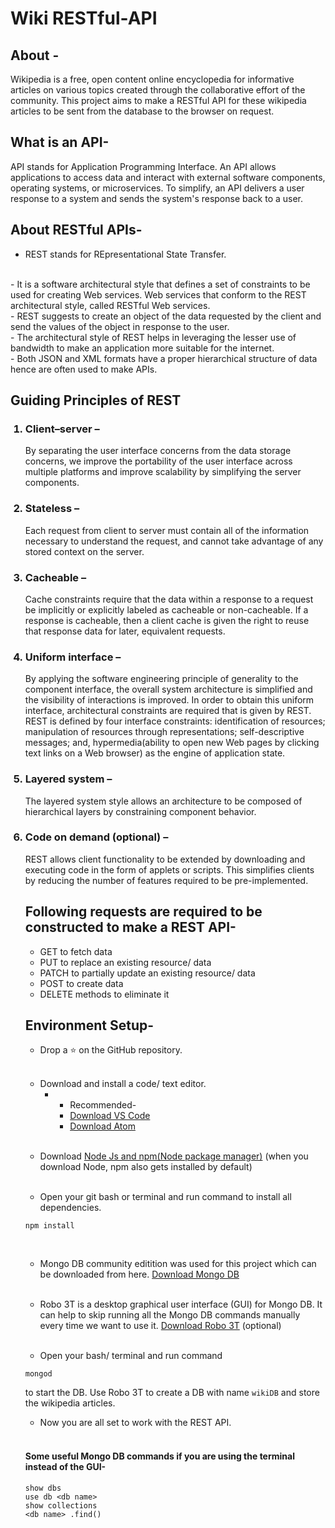 # Wiki RESTful-API

## About -
Wikipedia is a free, open content online encyclopedia for informative articles on various topics created through the collaborative effort of the community. This project aims to make a RESTful API for these wikipedia articles to be sent from the database to the browser on request.

## What is an API-
API stands for Application Programming Interface. An API allows applications to access data and interact with external software components, operating systems, or microservices. To simplify, an API delivers a user response to a system and sends the system's response back to a user.

## About RESTful APIs-
- REST stands for REpresentational State Transfer.
<br/>
- It is a software architectural style that defines a set of constraints to be used for creating Web services. Web services that conform to the REST architectural style, called RESTful Web services.
<br/>
- REST suggests to create an object of the data requested by the client and send the values of the object in response to the user.
<br/>
- The architectural style of REST helps in leveraging the lesser use of bandwidth to make an application more suitable for the internet.
<br/>
- Both JSON and XML formats have a proper hierarchical structure of data hence are often used to make APIs.

## Guiding Principles of REST
<ol>
<h3><li>Client–server –</li></h3>
By separating the user interface concerns from the data storage concerns, we improve the portability of the user interface across multiple platforms and improve scalability by simplifying the server components.

<h3><li>Stateless –</li></h3>
Each request from client to server must contain all of the information necessary to understand the request, and cannot take advantage of any stored context on the server.

<h3><li>Cacheable –</li></h3>
Cache constraints require that the data within a response to a request be implicitly or explicitly labeled as cacheable or non-cacheable. If a response is cacheable, then a client cache is given the right to reuse that response data for later, equivalent requests.

<h3><li>Uniform interface –</li></h3>
By applying the software engineering principle of generality to the component interface, the overall system architecture is simplified and the visibility of interactions is improved. In order to obtain this uniform interface, architectural constraints are required that is given by REST. REST is defined by four interface constraints: identification of resources; manipulation of resources through representations; self-descriptive messages; and, hypermedia(ability to open new Web pages by clicking text links on a Web browser) as the engine of application state.

<h3><li>Layered system –</li></h3>
The layered system style allows an architecture to be composed of hierarchical layers by constraining component behavior.

<h3><li>Code on demand (optional) –</li></h3>
REST allows client functionality to be extended by downloading and executing code in the form of applets or scripts. This simplifies clients by reducing the number of features required to be pre-implemented.

## Following requests are required to be constructed to make a REST API-

- GET to fetch data
- PUT to replace an existing resource/ data
- PATCH to partially update an existing resource/ data
- POST to create data
- DELETE methods to eliminate it

## Environment Setup-

* Drop a :star: on the GitHub repository.
<br/>

* Download and install a code/ text editor.
    -  - Recommended-
        - [Download VS Code](https://code.visualstudio.com/download)
        - [Download Atom](https://atom.io/)
<br/>

* Download [Node Js and npm(Node package manager)](https://nodejs.org/en/) (when you download Node, npm also gets installed by default)
<br/>

* Open your git bash or terminal and run command to install all dependencies.
```
npm install
```
<br/>

* Mongo DB community editition was used for this project which can be downloaded from here. [Download Mongo DB](https://docs.mongodb.com/manual/administration/install-community/)
<br/>

* Robo 3T is a desktop graphical user interface (GUI) for Mongo DB. It can help to skip running all the Mongo DB commands manually every time we want to use it. [Download Robo 3T](https://robomongo.org/download) (optional)
<br/>

* Open your bash/ terminal and run command
```
mongod
```
to start the DB. Use Robo 3T to create a DB with name `wikiDB` and store the wikipedia articles.
<br/>

* Now you are all set to work with the REST API.
<br/>

#### Some useful Mongo DB commands if you are using the terminal instead of the GUI-
```
show dbs
use db <db name>
show collections
<db name> .find()
```
